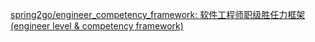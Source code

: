 [spring2go/engineer_competency_framework: 软件工程师职级胜任力框架(engineer level & competency framework)](https://github.com/spring2go/engineer_competency_framework)
